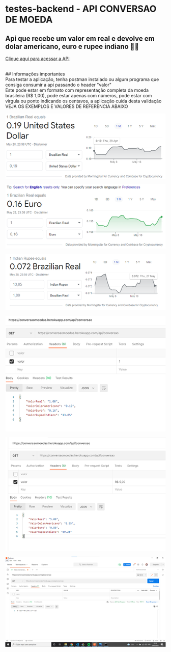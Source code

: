 # testes-backend - API CONVERSAO DE MOEDA

## Api que recebe um valor em real e devolve em dolar americano, euro e rupee indiano 👋📝
[Clique aqui para acessar a API](https://conversaomoedas.herokuapp.com/api/)

<br>
## Informações importantes
<br>Para testar a aplicação, tenha postman instalado ou algum programa que consiga consumir a api passando o header "valor"
<br>Este pode estar em formato com representação completa da moeda brasileira (R$ 1,00), pode estar apenas com números, pode estar com virgula ou ponto indicando os centavos, a aplicação cuida desta validação
<br>VEJA OS EXEMPLOS E VALORES DE REFERENCIA ABAIXO<br>

![valor dolar google](https://raw.githubusercontent.com/csantos31/testes-backend/main/moedaDolarAmericanoReferencia.png)
<br>

![Valor euro google](https://raw.githubusercontent.com/csantos31/testes-backend/main/1realeuro.png)
<br>

![Valor rupee google](https://raw.githubusercontent.com/csantos31/testes-backend/main/moedaIndianaReferencia.png)
<br>

![Um real convertido pela api](https://raw.githubusercontent.com/csantos31/testes-backend/main/1realconvertido.png)
<br>

![Exemplo caracteres especiais](https://raw.githubusercontent.com/csantos31/testes-backend/main/exemplocaracteresnaonumericos.png)
<br>

![Bad request](https://raw.githubusercontent.com/csantos31/testes-backend/main/status400.png)

